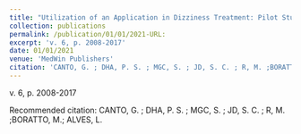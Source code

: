 ```yaml
---
title: "Utilization of an Application in Dizziness Treatment: Pilot Study"
collection: publications
permalink: /publication/01/01/2021-URL:
excerpt: 'v. 6, p. 2008-2017'
date: 01/01/2021
venue: 'MedWin Publishers'
citation: 'CANTO, G. ; DHA, P. S. ; MGC, S. ; JD, S. C. ; R, M. ;BORATTO, M.; ALVES, L.'
---
```

v. 6, p. 2008-2017

Recommended citation: CANTO, G. ; DHA, P. S. ; MGC, S. ; JD, S. C. ; R, M. ;BORATTO, M.; ALVES, L.